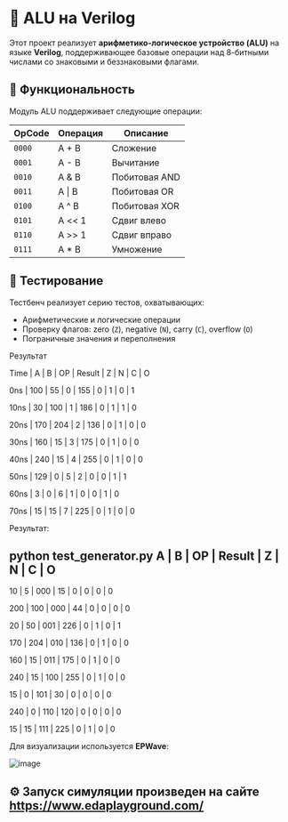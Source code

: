 # 🔢 ALU на Verilog

Этот проект реализует **арифметико-логическое устройство (ALU)** на языке **Verilog**, поддерживающее базовые операции над 8-битными числами со знаковыми и беззнаковыми флагами.

## 🚀 Функциональность

Модуль ALU поддерживает следующие операции:

| OpCode | Операция               | Описание                          |
|--------|------------------------|-----------------------------------|
| `0000` | A + B                  | Сложение                          |
| `0001` | A - B                  | Вычитание                         |
| `0010` | A & B                  | Побитовая AND                     |
| `0011` | A \| B                 | Побитовая OR                      |
| `0100` | A ^ B                  | Побитовая XOR                     |
| `0101` | A << 1                 | Сдвиг влево                       |
| `0110` | A >> 1                 | Сдвиг вправо                      |
| `0111` | A * B                  | Умножение                         |

## 🧪 Тестирование

Тестбенч реализует серию тестов, охватывающих:

- Арифметические и логические операции
- Проверку флагов: zero (`Z`), negative (`N`), carry (`C`), overflow (`O`)
- Пограничные значения и переполнения

Результат

Time |  A  |  B  | OP  | Result | Z | N | C | O 

   0ns | 100 |  55 |  0  | 155    | 0 | 1 | 0 | 1

  10ns |  30 | 100 |  1  | 186    | 0 | 1 | 1 | 0
  
  20ns | 170 | 204 |  2  | 136    | 0 | 1 | 0 | 0
  
  30ns | 160 |  15 |  3  | 175    | 0 | 1 | 0 | 0
  
  40ns | 240 |  15 |  4  | 255    | 0 | 1 | 0 | 0
  
  50ns | 129 |   0 |  5  |   2    | 0 | 0 | 1 | 1
  
  60ns |   3 |   0 |  6  |   1    | 0 | 0 | 1 | 0
  
  70ns |  15 |  15 |  7  | 225    | 0 | 1 | 0 | 0

  Результат: 

  python test_generator.py
 A  | B  | OP  | Result | Z | N | C | O
----------------------------------------
 10 |   5 | 000 |     15 | 0 | 0 | 0 | 0

200 | 100 | 000 |     44 | 0 | 0 | 0 | 0

 20 |  50 | 001 |    226 | 0 | 1 | 0 | 1

170 | 204 | 010 |    136 | 0 | 1 | 0 | 0

160 |  15 | 011 |    175 | 0 | 1 | 0 | 0

240 |  15 | 100 |    255 | 0 | 1 | 0 | 0

 15 |   0 | 101 |     30 | 0 | 0 | 0 | 0

240 |   0 | 110 |    120 | 0 | 0 | 0 | 0

 15 |  15 | 111 |    225 | 0 | 1 | 0 | 0

  Для визуализации используется **EPWave**:
  
![image](https://github.com/user-attachments/assets/4dbbb10a-b0ba-4ad0-958f-727c123b6c32)


## ⚙️ Запуск симуляции произведен на сайте https://www.edaplayground.com/
